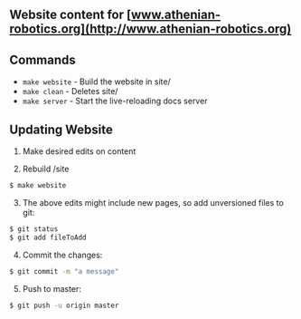 ## Website content for [www.athenian-robotics.org](http://www.athenian-robotics.org)

## Commands

* `make website` - Build the website in site/
* `make clean` - Deletes site/
* `make server` - Start the live-reloading docs server

## Updating Website

1) Make desired edits on content

2) Rebuild /site

```bash
$ make website
```

3) The above edits might include new pages, so add unversioned files to git:

```bash
$ git status 
$ git add fileToAdd
```

4) Commit the changes:

```bash
$ git commit -m "a message"
```

5) Push to master:

```bash
$ git push -u origin master
```






